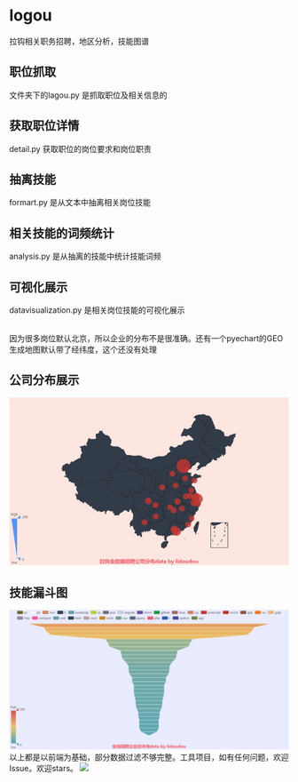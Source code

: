 # logou

  拉钩相关职务招聘，地区分析，技能图谱

## 职位抓取

  文件夹下的lagou.py 是抓取职位及相关信息的

## 获取职位详情

  detail.py 获取职位的岗位要求和岗位职责

## 抽离技能

  formart.py 是从文本中抽离相关岗位技能

## 相关技能的词频统计

  analysis.py 是从抽离的技能中统计技能词频

## 可视化展示

  datavisualization.py 是相关岗位技能的可视化展示

 <br>因为很多岗位默认北京，所以企业的分布不是很准确。还有一个pyechart的GEO生成地图默认带了经纬度，这个还没有处理
 
 ## 公司分布展示
 ![](https://github.com/liyihang/logou/blob/master/img/web.png)
 
 ## 技能漏斗图
 ![](https://github.com/liyihang/logou/blob/master/img/skill.png)
 以上都是以前端为基础，部分数据过滤不够完整。工具项目，如有任何问题，欢迎Issue。欢迎stars。
 ![](https://timgsa.baidu.com/timg?image&quality=80&size=b9999_10000&sec=1543034085340&di=343e72eabf32602329613ae3ca6c92dc&imgtype=0&src=http%3A%2F%2Fupfile.asqql.com%2F2009pasdfasdfic2009s305985-ts%2F2017-11%2F2017111513374859666.jpg)
